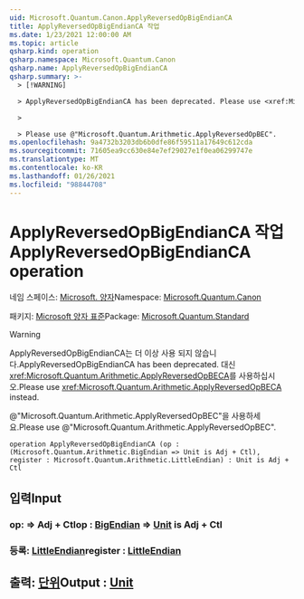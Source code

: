 ```yaml
---
uid: Microsoft.Quantum.Canon.ApplyReversedOpBigEndianCA
title: ApplyReversedOpBigEndianCA 작업
ms.date: 1/23/2021 12:00:00 AM
ms.topic: article
qsharp.kind: operation
qsharp.namespace: Microsoft.Quantum.Canon
qsharp.name: ApplyReversedOpBigEndianCA
qsharp.summary: >-
  > [!WARNING]

  > ApplyReversedOpBigEndianCA has been deprecated. Please use <xref:Microsoft.Quantum.Arithmetic.ApplyReversedOpBECA> instead.

  >

  > Please use @"Microsoft.Quantum.Arithmetic.ApplyReversedOpBEC".
ms.openlocfilehash: 9a4732b3203db6b0dfe86f59511a17649c612cda
ms.sourcegitcommit: 71605ea9cc630e84e7ef29027e1f0ea06299747e
ms.translationtype: MT
ms.contentlocale: ko-KR
ms.lasthandoff: 01/26/2021
ms.locfileid: "98844708"
---
```

# <a name="applyreversedopbigendianca-operation"></a><span data-ttu-id="91fa5-102">ApplyReversedOpBigEndianCA 작업</span><span class="sxs-lookup"><span data-stu-id="91fa5-102">ApplyReversedOpBigEndianCA operation</span></span>

<span data-ttu-id="91fa5-103">네임 스페이스: [Microsoft. 양자](xref:Microsoft.Quantum.Canon)</span><span class="sxs-lookup"><span data-stu-id="91fa5-103">Namespace: [Microsoft.Quantum.Canon](xref:Microsoft.Quantum.Canon)</span></span>

<span data-ttu-id="91fa5-104">패키지: [Microsoft 양자 표준](https://nuget.org/packages/Microsoft.Quantum.Standard)</span><span class="sxs-lookup"><span data-stu-id="91fa5-104">Package: [Microsoft.Quantum.Standard](https://nuget.org/packages/Microsoft.Quantum.Standard)</span></span>


> [!WARNING]
> <span data-ttu-id="91fa5-105">ApplyReversedOpBigEndianCA는 더 이상 사용 되지 않습니다.</span><span class="sxs-lookup"><span data-stu-id="91fa5-105">ApplyReversedOpBigEndianCA has been deprecated.</span></span> <span data-ttu-id="91fa5-106">대신 <xref:Microsoft.Quantum.Arithmetic.ApplyReversedOpBECA>를 사용하십시오.</span><span class="sxs-lookup"><span data-stu-id="91fa5-106">Please use <xref:Microsoft.Quantum.Arithmetic.ApplyReversedOpBECA> instead.</span></span>
>
> <span data-ttu-id="91fa5-107">@"Microsoft.Quantum.Arithmetic.ApplyReversedOpBEC"을 사용하세요.</span><span class="sxs-lookup"><span data-stu-id="91fa5-107">Please use @"Microsoft.Quantum.Arithmetic.ApplyReversedOpBEC".</span></span>



```qsharp
operation ApplyReversedOpBigEndianCA (op : (Microsoft.Quantum.Arithmetic.BigEndian => Unit is Adj + Ctl), register : Microsoft.Quantum.Arithmetic.LittleEndian) : Unit is Adj + Ctl
```


## <a name="input"></a><span data-ttu-id="91fa5-108">입력</span><span class="sxs-lookup"><span data-stu-id="91fa5-108">Input</span></span>

### <a name="op--bigendian--unit--is-adj--ctl"></a><span data-ttu-id="91fa5-109">op: [](xref:Microsoft.Quantum.Arithmetic.BigEndian) => [](xref:microsoft.quantum.lang-ref.unit) Adj + Ctl</span><span class="sxs-lookup"><span data-stu-id="91fa5-109">op : [BigEndian](xref:Microsoft.Quantum.Arithmetic.BigEndian) => [Unit](xref:microsoft.quantum.lang-ref.unit)  is Adj + Ctl</span></span>




### <a name="register--littleendian"></a><span data-ttu-id="91fa5-110">등록: [LittleEndian](xref:Microsoft.Quantum.Arithmetic.LittleEndian)</span><span class="sxs-lookup"><span data-stu-id="91fa5-110">register : [LittleEndian](xref:Microsoft.Quantum.Arithmetic.LittleEndian)</span></span>





## <a name="output--unit"></a><span data-ttu-id="91fa5-111">출력: [단위](xref:microsoft.quantum.lang-ref.unit)</span><span class="sxs-lookup"><span data-stu-id="91fa5-111">Output : [Unit](xref:microsoft.quantum.lang-ref.unit)</span></span>

